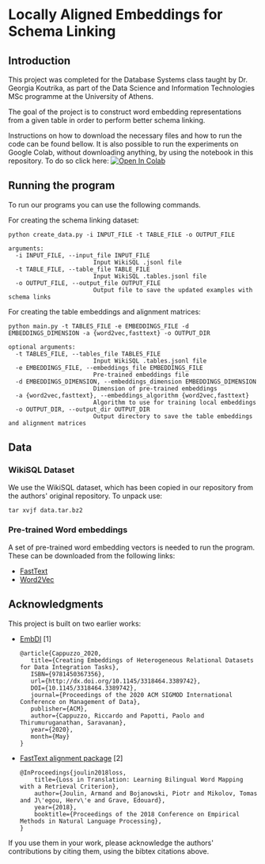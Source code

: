 # Locally Aligned Embeddings for Schema Linking

## Introduction
This project was completed for the Database Systems class taught by Dr. Georgia
Koutrika, as part of the Data Science and Information Technologies MSc programme
at the University of Athens.

The goal of the project is to construct word embedding representations from a
given table in order to perform better schema linking.

Instructions on how to download the necessary files and how to run the code can
be found bellow.
It is also possible to run the experiments on Google Colab, without downloading
anything, by using the notebook in this repository.
To do so click here:
[![Open In Colab](https://colab.research.google.com/assets/colab-badge.svg)](https://colab.research.google.com/github/geokats/schema-linking-embeddings/blob/main/sl_emb_experiments.ipynb)

## Running the program
To run our programs you can use the following commands.

For creating the schema linking dataset:

```
python create_data.py -i INPUT_FILE -t TABLE_FILE -o OUTPUT_FILE

arguments:
  -i INPUT_FILE, --input_file INPUT_FILE
                        Input WikiSQL .jsonl file
  -t TABLE_FILE, --table_file TABLE_FILE
                        Input WikiSQL .tables.jsonl file
  -o OUTPUT_FILE, --output_file OUTPUT_FILE
                        Output file to save the updated examples with schema links

```

For creating the table embeddings and alignment matrices:

```
python main.py -t TABLES_FILE -e EMBEDDINGS_FILE -d EMBEDDINGS_DIMENSION -a {word2vec,fasttext} -o OUTPUT_DIR

optional arguments:
  -t TABLES_FILE, --tables_file TABLES_FILE
                        Input WikiSQL .tables.jsonl file
  -e EMBEDDINGS_FILE, --embeddings_file EMBEDDINGS_FILE
                        Pre-trained embeddings file
  -d EMBEDDINGS_DIMENSION, --embeddings_dimension EMBEDDINGS_DIMENSION
                        Dimension of pre-trained embeddings
  -a {word2vec,fasttext}, --embeddings_algorithm {word2vec,fasttext}
                        Algorithm to use for training local embeddings
  -o OUTPUT_DIR, --output_dir OUTPUT_DIR
                        Output directory to save the table embeddings and alignment matrices
```

## Data

### WikiSQL Dataset
We use the WikiSQL dataset, which has been copied in our repository from the
authors' original repository. To unpack use:

```
tar xvjf data.tar.bz2
```

### Pre-trained Word embeddings
A set of pre-trained word embedding vectors is needed to run the program.
These can be downloaded from the following links:

- [FastText](https://fasttext.cc/docs/en/english-vectors.html)
- [Word2Vec](https://wikipedia2vec.github.io/wikipedia2vec/pretrained/)


## Acknowledgments
This project is built on two earlier works:

- [EmbDI](https://gitlab.eurecom.fr/cappuzzo/embdi) [1]

  ```
  @article{Cappuzzo_2020,
     title={Creating Embeddings of Heterogeneous Relational Datasets for Data Integration Tasks},
     ISBN={9781450367356},
     url={http://dx.doi.org/10.1145/3318464.3389742},
     DOI={10.1145/3318464.3389742},
     journal={Proceedings of the 2020 ACM SIGMOD International Conference on Management of Data},
     publisher={ACM},
     author={Cappuzzo, Riccardo and Papotti, Paolo and Thirumuruganathan, Saravanan},
     year={2020},
     month={May}
  }
  ```

- [FastText alignment package](https://github.com/facebookresearch/fastText/tree/master/alignment) [2]

  ```
  @InProceedings{joulin2018loss,
      title={Loss in Translation: Learning Bilingual Word Mapping with a Retrieval Criterion},
      author={Joulin, Armand and Bojanowski, Piotr and Mikolov, Tomas and J\'egou, Herv\'e and Grave, Edouard},
      year={2018},
      booktitle={Proceedings of the 2018 Conference on Empirical Methods in Natural Language Processing},
  }
  ```

If you use them in your work, please acknowledge the authors' contributions
by citing them, using the bibtex citations above.
